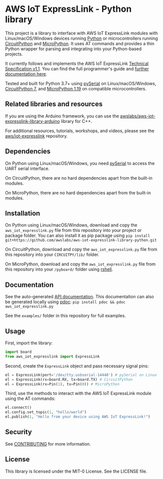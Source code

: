 # AWS IoT ExpressLink - Python library

This project is a library to interface with AWS IoT ExpressLink modules with Linux/macOS/Windows devices running [Python](https://www.python.org/downloads/) or microcontrollers running [CircuitPython](https://circuitpython.org/) and [MicroPython](https://micropython.org/). It uses AT commands and provides a thin Python wrapper for parsing and integrating into your Python-based projects.

It currently follows and implements the AWS IoT ExpressLink [Technical Specification v1.1](https://docs.aws.amazon.com/iot-expresslink/latest/programmersguide/elpg-history.html). You can find the full programmer's guide and [further documentation here](https://docs.aws.amazon.com/iot-expresslink/index.html).

Tested and built for Python 3.7+ using [pySerial](https://pyserial.readthedocs.io/) on Linux/macOS/Windows, [CircuitPython 7](https://circuitpython.org/), and [MicroPython 1.19](https://micropython.org/) on compatible microcontrollers.

## Related libraries and resources

If you are using the Arduino framework, you can use the [awslabs/aws-iot-expresslink-library-arduino](https://github.com/awslabs/aws-iot-expresslink-library-arduino) library for C++.

For additional resources, tutorials, workshops, and videos, please see the [aws/iot-expresslink](https://github.com/aws/iot-expresslink) repository.

## Dependencies

On Python using Linux/macOS/Windows, you need [pySerial](https://pyserial.readthedocs.io/) to access the UART serial interface.

On CircuitPython, there are no hard dependencies apart from the built-in modules.

On MicroPython, there are no hard dependencies apart from the built-in modules.

## Installation

On Python using Linux/macOS/Windows, download and copy the `aws_iot_expresslink.py` file from this repository into your project or package folder. You can also install it as pip package using `pip install git+https://github.com/awslabs/aws-iot-expresslink-library-python.git`

On CircuitPython, download and copy the `aws_iot_expresslink.py` file from this repository into your `CIRCUITPY/lib/` folder.

On MicroPython, download and copy the `aws_iot_expresslink.py` file from this repository into your `/pyboard/` folder using [rshell](https://github.com/dhylands/rshell).

## Documentation

See the auto-generated [API documentation](https://awslabs.github.io/aws-iot-expresslink-library-python). This documentation can also be generated locally using [pdoc](https://pdoc.dev/): `pip install pdoc && pdoc aws_iot_expresslink.py`

See the `examples/` folder in this repository for full examples.

## Usage

First, import the library:

```python
import board
from aws_iot_expresslink import ExpressLink
```

Second, create the `ExpressLink` object and pass necessary signal pins:

```python
el = ExpressLink(port='/dev/tty.usbserial-14440') # pySerial on Linux
el = ExpressLink(rx=board.RX, tx=board.TX) # CircuitPython
el = ExpressLink(rx=Pin(1), tx=Pin(0)) # MicroPython
```

Third, use the methods to interact with the AWS IoT ExpressLink module using the AT commands:

```python
el.connect()
el.config.set_topic(1, "hello/world")
el.publish(1, "Hello from your device using AWS IoT ExpressLink!")
```

## Security

See [CONTRIBUTING](CONTRIBUTING.md#security-issue-notifications) for more information.

## License

This library is licensed under the MIT-0 License. See the LICENSE file.
